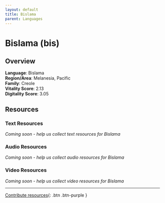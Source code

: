 ```yaml
---
layout: default
title: Bislama
parent: Languages
---
```


# Bislama (bis)

## Overview

**Language**: Bislama  
**Region/Area**: Melanesia, Pacific  
**Family**: Creole  
**Vitality Score**: 2.13  
**Digitality Score**: 3.05  

## Resources

### Text Resources
*Coming soon - help us collect text resources for Bislama*

### Audio Resources
*Coming soon - help us collect audio resources for Bislama*

### Video Resources
*Coming soon - help us collect video resources for Bislama*

---

[Contribute resources](https://fairtrain.github.io/){: .btn .btn-purple }
